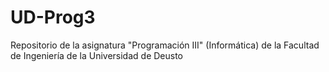 UD-Prog3
========

Repositorio de la asignatura "Programación III" (Informática) de la Facultad de Ingeniería de la Universidad de Deusto
